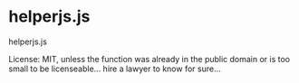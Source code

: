 helperjs.js
===========

helperjs.js

License: MIT, unless the function was already in the public domain or is too small to be licenseable... hire a lawyer to know for sure...
